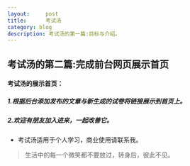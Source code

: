 ```yaml
---
layout:     post
title:      考试汤
category: blog
description: 考试汤的第一篇:目标与介绍。
---
```


## 考试汤的第二篇:完成前台网页展示首页

#### 考试汤的展示首页：
##### 1.根据后台添加发布的文章与新生成的试卷将链接展示到首页上。
##### 2.欢迎有朋友加入进来，一起改善它。


* 考试汤适用于个人学习，商业使用请联系我。

> 生活中的每一个微笑都不要放过，转身后，彼此不见。

